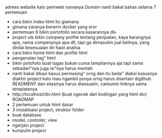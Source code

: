 adrees website kalo pemweb namanya Domain
nanti bakal bahas selama 7 pertemuan
- cara bikin index html itu giamana
- gimana caranya benerin docker yang eror
- pertemuan 6 bikin portofolio secara kasarannya dlu
- project uts bikin compeny profile tentang penjualan, kaya barangnya apa, nama compenynya apa dll, tapi ga dimasukin jual belinya, yang dinilai kesesuaian dri hasil analisa 
- cara bikin home html dan profile html
- pengenalan tag" html
- bikin potofolio buat tugas bukan cuma tampilannya aja tapi sama sebadan"nya juga isi"nya harus mentah 
- nanti bakal dikasi kasus permasing" orng dan itu beda" diaksi kasusnya diakhir project
kalo mau ngambil punya orng harus disertain digithub READMENY dan sitasinya harus disesuaiin, cantumin linknya sama templatenya
-  http://localhost/div.html (buat ngecek dari kodingan yang html div)
ROADMAP 
- 2 pertemuan untuk html dasar 
- 3 inisialisaisi project, struktur folder
- buat database  
- model, controler, view
- ngerjain project
- kumpulin project


